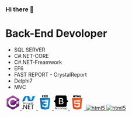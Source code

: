 ### Hi there 👋

<h1>Back-End Devoloper</h1>

<ul>
<li>SQL SERVER</li>
<li>C#.NET-CORE</li>
<li>C#.NET-Freamwork</li>
<li>EF6</li>
<li>FAST REPORT - CrystalReport </li>
<li>Delphi7</li>
<li>MVC</li>
</ul>

<p align="left">
  <a href="https://www.w3schools.com/cs/" target="_blank" rel="noreferrer">
    <img src="https://raw.githubusercontent.com/devicons/devicon/master/icons/csharp/csharp-original.svg" alt="csharp"
      width="40" height="40" /> </a>
  <a href="https://dotnet.microsoft.com/" target="_blank" rel="noreferrer">
    <img src="https://raw.githubusercontent.com/devicons/devicon/master/icons/dot-net/dot-net-original-wordmark.svg"
      alt="dotnet" width="40" height="40" /> </a>
  <a href="https://www.w3schools.com/css/" target="_blank" rel="noreferrer">
    <img src="https://raw.githubusercontent.com/devicons/devicon/master/icons/css3/css3-original-wordmark.svg"
      alt="css3" width="40" height="40" /> </a>
  <a href="https://getbootstrap.com" target="_blank" rel="noreferrer">
        <img src="https://raw.githubusercontent.com/devicons/devicon/master/icons/bootstrap/bootstrap-plain-wordmark.svg"
          alt="bootstrap" width="40" height="40" /> </a>
  <a href="https://www.w3schools.com/html/" target="_blank" rel="noreferrer">
    <img src="https://raw.githubusercontent.com/devicons/devicon/master/icons/html5/html5-original-wordmark.svg"
      alt="html5" width="40" height="40" /> </a>
  <a href="https://www.w3.org/html/" target="_blank" rel="noreferrer">
    <img src="https://upload.wikimedia.org/wikipedia/commons/8/87/Sql_data_base_with_logo.png"
      alt="html5" width="70" height="40" /> </a>
  <a href="https://www.w3.org/html/" target="_blank" rel="noreferrer">
    <img src="https://res.cloudinary.com/codeparva/image/upload/v1619578094/crystal_logo_b3f7dfc56b.png"
      alt="html5" width="40" height="40" /> </a>
  
  
<p>
